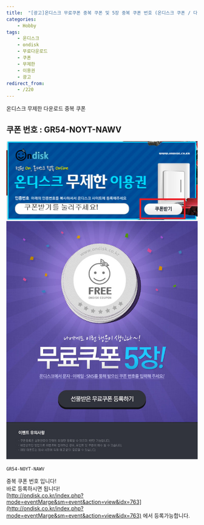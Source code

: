 ```yaml
---
title:  "[광고]온디스크 무료쿠폰 중복 쿠폰 및 5장 중복 쿠폰 번호 (온디스크 쿠폰 / 다운 쿠폰)"
categories:
    - Hobby
tags:
    - 온디스크
    - ondisk
    - 무료다운로드
    - 쿠폰
    - 무제한
    - 이용권
    - 광고
redirect_from:
    - /220
---
```

온디스크 무제한 다운로드 중복 쿠폰

## 쿠폰 번호 : GR54-NOYT-NAWV
![](/assets/2018-03-18-Ondisk/3.png)  
![](/assets/2018-03-18-Ondisk/1.jpg)  

    GR54-NOYT-NAWV

중복 쿠폰 번호 입니다!  
바로 등록하시면 됩니다!  
[http://ondisk.co.kr/index.php?mode=eventMarge&sm=event&action=view&idx=763](http://ondisk.co.kr/index.php?mode=eventMarge&sm=event&action=view&idx=763) 에서 등록가능합니다.